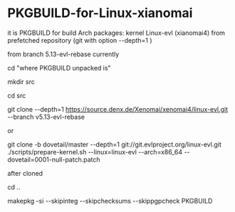 # PKGBUILD-for-Linux-xianomai

it is PKGBUILD for build Arch packages: kernel Linux-evl (xianomai4) from prefetched  repository (git with option --depth=1 )

from branch 5.13-evl-rebase currently

cd "where PKGBUILD unpacked is"
  
mkdir src
  
cd src
  
git clone --depth=1 https://source.denx.de/Xenomai/xenomai4/linux-evl.git --branch v5.13-evl-rebase

or

git clone -b dovetail/master --depth=1  git://git.evlproject.org/linux-evl.git
./scripts/prepare-kernel.sh --linux=linux-evl --arch=x86_64 --dovetail=0001-null-patch.patch

  
after cloned
  
cd ..
  
makepkg -si --skipinteg --skipchecksums --skippgpcheck PKGBUILD
